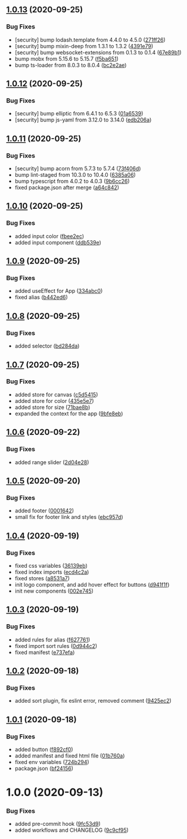 ## [1.0.13](https://github.com/Alexandrshy/tiro/compare/v1.0.12...v1.0.13) (2020-09-25)


### Bug Fixes

* [security] bump lodash.template from 4.4.0 to 4.5.0 ([271ff26](https://github.com/Alexandrshy/tiro/commit/271ff2610bf51856325899fd3dee6540cf4f6968))
* [security] bump mixin-deep from 1.3.1 to 1.3.2 ([4391e79](https://github.com/Alexandrshy/tiro/commit/4391e79f2350970a3bce136c6c8094a06dfe5972))
* [security] bump websocket-extensions from 0.1.3 to 0.1.4 ([67e89b1](https://github.com/Alexandrshy/tiro/commit/67e89b1c7a319e4b92f5897b9f0507d144e09198))
* bump mobx from 5.15.6 to 5.15.7 ([f5ba651](https://github.com/Alexandrshy/tiro/commit/f5ba651c32a275cc4b2207fa8f730e22a35f2682))
* bump ts-loader from 8.0.3 to 8.0.4 ([bc2e2ae](https://github.com/Alexandrshy/tiro/commit/bc2e2ae5fcff217989d34baf4a32f1d80ceed434))

## [1.0.12](https://github.com/Alexandrshy/tiro/compare/v1.0.11...v1.0.12) (2020-09-25)


### Bug Fixes

* [security] bump elliptic from 6.4.1 to 6.5.3 ([01a6539](https://github.com/Alexandrshy/tiro/commit/01a6539e5e9f8e5fb845962ede1c9aebd1760a23))
* [security] bump js-yaml from 3.12.0 to 3.14.0 ([edb206a](https://github.com/Alexandrshy/tiro/commit/edb206a02d5e366a35328ab6e99490297c0a51dc))

## [1.0.11](https://github.com/Alexandrshy/tiro/compare/v1.0.10...v1.0.11) (2020-09-25)


### Bug Fixes

* [security] bump acorn from 5.7.3 to 5.7.4 ([73f406d](https://github.com/Alexandrshy/tiro/commit/73f406d7fa84e8bf718f62bea14a8eea301aeb15))
* bump lint-staged from 10.3.0 to 10.4.0 ([6385a06](https://github.com/Alexandrshy/tiro/commit/6385a067055fa7e4e11b01d53f2eff0ca5027045))
* bump typescript from 4.0.2 to 4.0.3 ([9b6cc26](https://github.com/Alexandrshy/tiro/commit/9b6cc2692c869c01af47dee5a5a8896f0ab9e4b0))
* fixed package.json after merge ([a64c842](https://github.com/Alexandrshy/tiro/commit/a64c842f082f1ec77b52f03c53a5437ad01d03ae))

## [1.0.10](https://github.com/Alexandrshy/tiro/compare/v1.0.9...v1.0.10) (2020-09-25)


### Bug Fixes

* added input color ([fbee2ec](https://github.com/Alexandrshy/tiro/commit/fbee2ecb5ebb1f27597a118d8357f6c531d7469a))
* added input component ([ddb539e](https://github.com/Alexandrshy/tiro/commit/ddb539e131563b410be0958285907e6aebcd2e88))

## [1.0.9](https://github.com/Alexandrshy/tiro/compare/v1.0.8...v1.0.9) (2020-09-25)


### Bug Fixes

* added useEffect for App ([334abc0](https://github.com/Alexandrshy/tiro/commit/334abc0f223ecdca808829de07b284376f983846))
* fixed alias ([b442ed6](https://github.com/Alexandrshy/tiro/commit/b442ed642fd6d7c6805619ced43eed75970a9460))

## [1.0.8](https://github.com/Alexandrshy/tiro/compare/v1.0.7...v1.0.8) (2020-09-25)


### Bug Fixes

* added selector ([bd284da](https://github.com/Alexandrshy/tiro/commit/bd284daca339b68460b21f030070a138b6374bc6))

## [1.0.7](https://github.com/Alexandrshy/tiro/compare/v1.0.6...v1.0.7) (2020-09-25)


### Bug Fixes

* added store for canvas ([c5d5415](https://github.com/Alexandrshy/tiro/commit/c5d5415799466bbda2e7ae171573f18587887e75))
* added store for color ([435e5e7](https://github.com/Alexandrshy/tiro/commit/435e5e7c3d649773811ae6a09caa09a95f164052))
* added store for size ([71bae8b](https://github.com/Alexandrshy/tiro/commit/71bae8b081d6553317938e2beb2ea74f6fb455ba))
* expanded the context for the app ([9bfe8eb](https://github.com/Alexandrshy/tiro/commit/9bfe8eb1dbe0131bba69d5494b682c207c00446a))

## [1.0.6](https://github.com/Alexandrshy/tiro/compare/v1.0.5...v1.0.6) (2020-09-22)


### Bug Fixes

* added range slider ([2d04e28](https://github.com/Alexandrshy/tiro/commit/2d04e28588f52f25fc9f4a420613952150c7d759))

## [1.0.5](https://github.com/Alexandrshy/tiro/compare/v1.0.4...v1.0.5) (2020-09-20)


### Bug Fixes

* added footer ([0001642](https://github.com/Alexandrshy/tiro/commit/0001642f5cfcb900804efcae22757d90ca36a95e))
* small fix for footer link and styles ([ebc957d](https://github.com/Alexandrshy/tiro/commit/ebc957db7fb24f0b675676079286aa8a8971063e))

## [1.0.4](https://github.com/Alexandrshy/tiro/compare/v1.0.3...v1.0.4) (2020-09-19)


### Bug Fixes

* fixed css variables ([36139eb](https://github.com/Alexandrshy/tiro/commit/36139eb207893a20afa723291c242f3089ea760a))
* fixed index imports ([ecd4c2a](https://github.com/Alexandrshy/tiro/commit/ecd4c2a77fd22e1eab7a5907ea8658ae80627f4d))
* fixed stores ([a8531a7](https://github.com/Alexandrshy/tiro/commit/a8531a726558d07a243514978e2930536039a378))
* init logo component, and add hover effect for buttons ([d941f1f](https://github.com/Alexandrshy/tiro/commit/d941f1f363e49b7c16828019e8272215d540f999))
* init new components ([002e745](https://github.com/Alexandrshy/tiro/commit/002e745ce4687950d77c448a4c2a388c89ff7158))

## [1.0.3](https://github.com/Alexandrshy/tiro/compare/v1.0.2...v1.0.3) (2020-09-19)


### Bug Fixes

* added rules for alias ([f627761](https://github.com/Alexandrshy/tiro/commit/f627761e96cd23f58186b398462b39a9bc1901d5))
* fixed import sort rules ([0d944c2](https://github.com/Alexandrshy/tiro/commit/0d944c269517a788aff9e05cc0649425cd7c5ba8))
* fixed manifest ([e737efa](https://github.com/Alexandrshy/tiro/commit/e737efa12372c68008dcb2994a737480da84ae81))

## [1.0.2](https://github.com/Alexandrshy/tiro/compare/v1.0.1...v1.0.2) (2020-09-18)


### Bug Fixes

* added sort plugin, fix eslint error, removed comment ([9425ec2](https://github.com/Alexandrshy/tiro/commit/9425ec23dae7e1a75807cd7ef0593c06fae5e487))

## [1.0.1](https://github.com/Alexandrshy/tiro/compare/v1.0.0...v1.0.1) (2020-09-18)


### Bug Fixes

* added button ([f892cf0](https://github.com/Alexandrshy/tiro/commit/f892cf068613120ebac474a7e06e38c7faa3ff2f))
* added manifest and fixed html file ([01b760a](https://github.com/Alexandrshy/tiro/commit/01b760a71f4324928bfcf660a197794df5af13f4))
* fixed env variables ([724b294](https://github.com/Alexandrshy/tiro/commit/724b294bbb94f1113905873dfa201114827bc5d2))
* package.json ([bf24156](https://github.com/Alexandrshy/tiro/commit/bf241568810f3ee0e9502366736af49e1eba9748))

# 1.0.0 (2020-09-13)


### Bug Fixes

* added pre-commit hook ([9fc53d9](https://github.com/Alexandrshy/tiro/commit/9fc53d9cf37cc365e81748675f1852fac25e72eb))
* added workflows and CHANGELOG ([9c9cf95](https://github.com/Alexandrshy/tiro/commit/9c9cf95d9ec964ead28f6b8ef9a9bad383f3dd78))
